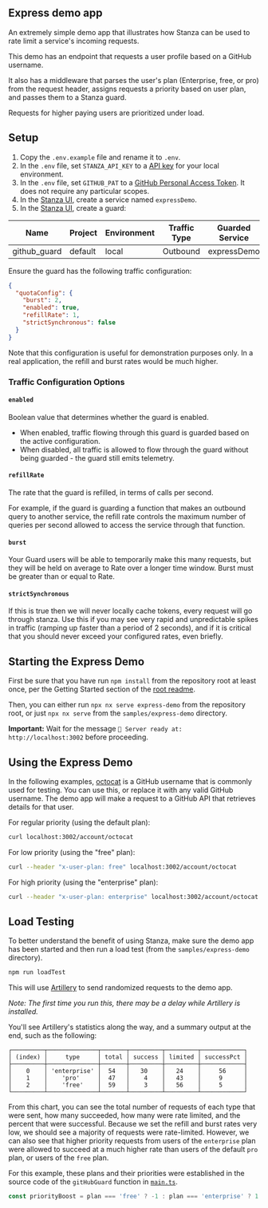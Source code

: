 ## Express demo app

An extremely simple demo app that illustrates how Stanza can be used to rate limit a service's incoming requests.

This demo has an endpoint that requests a user profile based on a GitHub username.

It also has a middleware that parses the user's plan (Enterprise, free, or pro) from the request header, assigns requests a priority based on user plan, and passes them to a Stanza guard.

Requests for higher paying users are prioritized under load.

## Setup

1. Copy the `.env.example` file and rename it to `.env`.
2. In the `.env` file, set `STANZA_API_KEY` to a [API key](https://ui.stanzasys.co/) for your local environment.
3. In the `.env` file, set `GITHUB_PAT` to a [GitHub Personal Access Token](https://github.com/settings/tokens). It does not require any particular scopes.
4. In the [Stanza UI](https://ui.stanzasys.co/), create a service named `expressDemo`.
5. In the [Stanza UI](https://ui.stanzasys.co/), create a guard:

| Name         | Project | Environment | Traffic Type | Guarded Service |
| ------------ | ------- | ----------- | ------------ | --------------- |
| github_guard | default | local       | Outbound     | expressDemo     |

Ensure the guard has the following traffic configuration:

```json
{
  "quotaConfig": {
    "burst": 2,
    "enabled": true,
    "refillRate": 1,
    "strictSynchronous": false
  }
}
```

Note that this configuration is useful for demonstration purposes only. In a real application, the refill and burst rates would be much higher.

### Traffic Configuration Options

#### `enabled`

Boolean value that determines whether the guard is enabled.

- When enabled, traffic flowing through this guard is guarded based on the active configuration.
- When disabled, all traffic is allowed to flow through the guard without being guarded - the guard still emits telemetry.

#### `refillRate`

The rate that the guard is refilled, in terms of calls per second.

For example, if the guard is guarding a function that makes an outbound query to another service, the refill rate controls
the maximum number of queries per second allowed to access the service through that function.

#### `burst`

Your Guard users will be able to temporarily make this many requests, but they will be held on average to Rate over a longer time window. Burst must be greater than or equal to Rate.

#### `strictSynchronous`

If this is true then we will never locally cache tokens, every request will go through stanza. Use this if you may see very rapid and unpredictable spikes in traffic (ramping up faster than a period of 2 seconds), and if it is critical that you should never exceed your configured rates, even briefly.

## Starting the Express Demo

First be sure that you have run `npm install` from the repository root at least once, per the Getting Started section of the [root readme](../../README.md).

Then, you can either run `npx nx serve express-demo` from the repository root, or just `npx nx serve` from the `samples/express-demo` directory.

**Important:** Wait for the message `🚀 Server ready at: http://localhost:3002` before proceeding.

## Using the Express Demo

In the following examples, [octocat](https://github.com/octocat) is a GitHub username that is commonly used for testing. You can use this, or replace it with any valid GitHub username.
The demo app will make a request to a GitHub API that retrieves details for that user.

For regular priority (using the default plan):

```sh
curl localhost:3002/account/octocat
```

For low priority (using the "free" plan):

```sh
curl --header "x-user-plan: free" localhost:3002/account/octocat
```

For high priority (using the "enterprise" plan):

```sh
curl --header "x-user-plan: enterprise" localhost:3002/account/octocat
```

## Load Testing

To better understand the benefit of using Stanza, make sure the demo app has been started and then run a load test (from the `samples/express-demo` directory).

```sh
npm run loadTest
```

This will use [Artillery](https://www.artillery.io/) to send randomized requests to the demo app.

_Note: The first time you run this, there may be a delay while Artillery is installed._

You'll see Artillery's statistics along the way, and a summary output at the end, such as the following:

```
┌─────────┬──────────────┬───────┬─────────┬─────────┬────────────┐
│ (index) │     type     │ total │ success │ limited │ successPct │
├─────────┼──────────────┼───────┼─────────┼─────────┼────────────┤
│    0    │ 'enterprise' │  54   │   30    │   24    │     56     │
│    1    │    'pro'     │  47   │    4    │   43    │     9      │
│    2    │    'free'    │  59   │    3    │   56    │     5      │
└─────────┴──────────────┴───────┴─────────┴─────────┴────────────┘
```

From this chart, you can see the total number of requests of each type that were sent, how many succeeded, how many were rate limited, and the percent that were successful.
Because we set the refill and burst rates very low, we should see a majority of requests were rate-limited. However, we can also see that higher priority requests from users
of the `enterprise` plan were allowed to succeed at a much higher rate than users of the default `pro` plan, or users of the `free` plan.

For this example, these plans and their priorities were established in the source code of the `gitHubGuard`
function in [`main.ts`](./src/main.ts).

```ts
const priorityBoost = plan === 'free' ? -1 : plan === 'enterprise' ? 1 : 0
```
